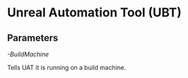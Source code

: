 # Unreal Automation Tool (UBT)

## Parameters

*-BuildMachine*

Tells UAT it is running on a build machine.

